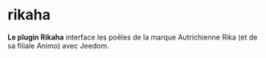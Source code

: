 # rikaha
**Le plugin Rikaha** interface les poêles de la marque Autrichienne Rika (et de sa filiale Animo) avec Jeedom.
